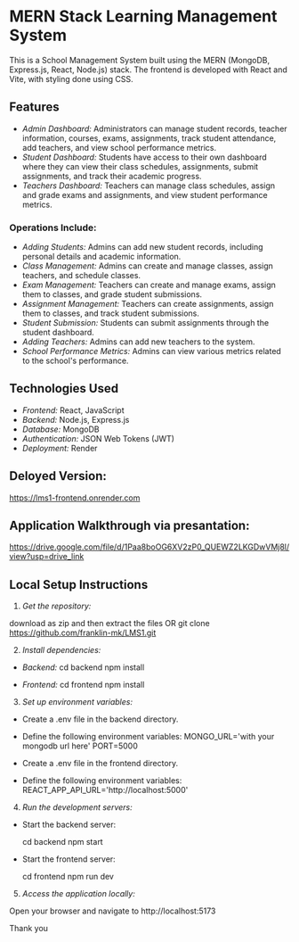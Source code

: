 # MERN Stack Learning Management System

This is a School Management System built using the MERN (MongoDB, Express.js, React, Node.js) stack. The frontend is developed with React and Vite, with styling done using CSS.

## Features

- *Admin Dashboard:* Administrators can manage student records, teacher information, courses, exams, assignments, track student attendance, add teachers, and view school performance metrics.
- *Student Dashboard:* Students have access to their own dashboard where they can view their class schedules, assignments, submit assignments, and track their academic progress.
- *Teachers Dashboard:* Teachers can manage class schedules, assign and grade exams and assignments, and view student performance metrics.

### Operations Include:
- *Adding Students:* Admins can add new student records, including personal details and academic information.
- *Class Management:* Admins can create and manage classes, assign teachers, and schedule classes.
- *Exam Management:* Teachers can create and manage exams, assign them to classes, and grade student submissions.
- *Assignment Management:* Teachers can create assignments, assign them to classes, and track student submissions.
- *Student Submission:* Students can submit assignments through the student dashboard.
- *Adding Teachers:* Admins can add new teachers to the system.
- *School Performance Metrics:* Admins can view various metrics related to the school's performance.

## Technologies Used

- *Frontend:* React, JavaScript
- *Backend:* Node.js, Express.js
- *Database:* MongoDB
- *Authentication:* JSON Web Tokens (JWT)
- *Deployment:* Render

## Deloyed Version:

https://lms1-frontend.onrender.com


## Application Walkthrough via presantation:

https://drive.google.com/file/d/1Paa8boOG6XV2zP0_QUEWZ2LKGDwVMj8l/view?usp=drive_link    





## Local Setup Instructions

1. *Get the repository:*

download as zip and then extract the files     OR
git clone https://github.com/franklin-mk/LMS1.git

2. *Install dependencies:*
- *Backend:*
cd backend
npm install

- *Frontend:*
cd frontend
npm install


3. *Set up environment variables:*

- Create a .env file in the backend directory.
- Define the following environment variables:
            MONGO_URL='with your mongodb url here'
            PORT=5000

- Create a .env file in the frontend directory.     
- Define the following environment variables:
          REACT_APP_API_URL='http://localhost:5000'
  

4. *Run the development servers:*  

- Start the backend server:

  cd backend
  npm start

- Start the frontend server:

  cd frontend 
  npm run dev
  

5. *Access the application locally:*

Open your browser and navigate to http://localhost:5173

Thank you
